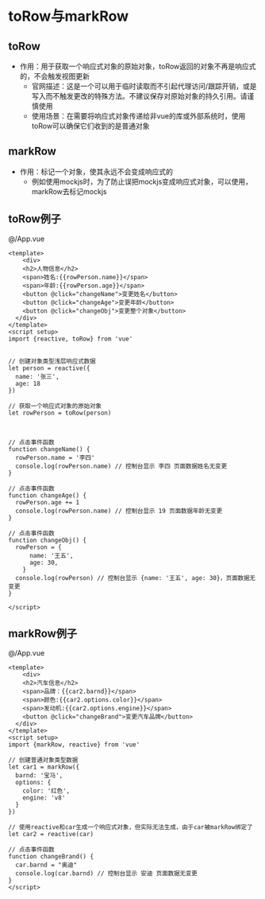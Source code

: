 # toRow与markRow



## toRow

* 作用：用于获取一个响应式对象的原始对象，toRow返回的对象不再是响应式的，不会触发视图更新
  * 官网描述：这是一个可以用于临时读取而不引起代理访问/跟踪开销，或是写入而不触发更改的特殊方法。不建议保存对原始对象的持久引用。请谨慎使用
  * 使用场景：在需要将响应式对象传递给非vue的库或外部系统时，使用toRow可以确保它们收到的是普通对象



## markRow

* 作用：标记一个对象，使其永远不会变成响应式的
  * 例如使用mockjs时，为了防止误把mockjs变成响应式对象，可以使用，markRow去标记mockjs



## toRow例子

@/App.vue

```vue
<template>
	<div>
    <h2>人物信息</h2>
    <span>姓名:{{rowPerson.name}}</span>
    <span>年龄:{{rowPerson.age}}</span>
    <button @click="changeName">变更姓名</button>
    <button @click="changeAge">变更年龄</button>
    <button @click="changeObj">变更整个对象</button>
  </div>
</template>
<script setup>
import {reactive, toRow} from 'vue'
  

// 创建对象类型浅层响应式数据
let person = reactive({
  name: '张三',
  age: 18
})

// 获取一个响应式对象的原始对象
let rowPerson = toRow(person)



// 点击事件函数
function changeName() {
  rowPerson.name = '李四'
  console.log(rowPerson.name) // 控制台显示 李四 页面数据姓名无变更
}

// 点击事件函数
function changeAge() {
  rowPerson.age += 1
  console.log(rowPerson.name) // 控制台显示 19 页面数据年龄无变更
}

// 点击事件函数
function changeObj() {
  rowPerson = {
      name: '王五',
      age: 30,
    }
  console.log(rowPerson) // 控制台显示 {name: '王五', age: 30}，页面数据无变更
}

</script>
```



## markRow例子

@/App.vue

```vue
<template>
	<div>
    <h2>汽车信息</h2>
    <span>品牌：{{car2.barnd}}</span>
    <span>颜色:{{car2.options.color}}</span>
    <span>发动机:{{car2.options.engine}}</span>
    <button @click="changeBrand">变更汽车品牌</button>
  </div>
</template>
<script setup>
import {markRow, reactive} from 'vue'

// 创建普通对象类型数据
let car1 = markRow({
  barnd: '宝马',
  options: {
    color: '红色',
    engine: 'v8'
  }
})

// 使用reactive和car生成一个响应式对象，但实际无法生成，由于car被markRow绑定了
let car2 = reactive(car)

// 点击事件函数
function changeBrand() {
  car.barnd = "奥迪"
  console.log(car.barnd) // 控制台显示 安迪 页面数据无变更
}
</script>
```

